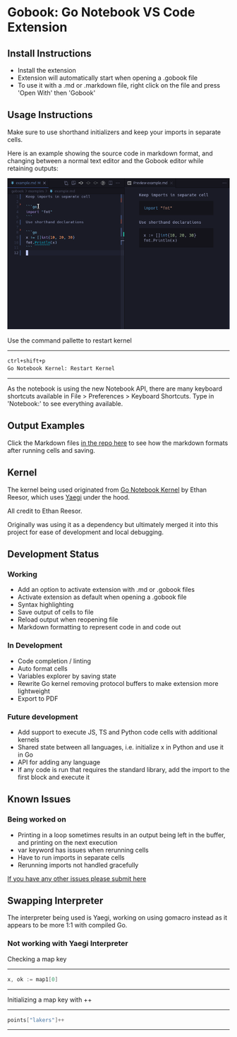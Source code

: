 
# Gobook: Go Notebook VS Code Extension

## Install Instructions
- Install the extension
- Extension will automatically start when opening a .gobook file
- To use it with a .md or .markdown file, right click on the file and press 'Open With' then 'Gobook'

## Usage Instructions

Make sure to use shorthand initializers and keep your imports in separate cells.

Here is an example showing the source code in markdown format, and changing between a normal text editor and the Gobook editor while retaining outputs:

![usage](images/example.gif)


Use the command pallette to restart kernel

---
```markdown
ctrl+shift+p
Go Notebook Kernel: Restart Kernel
```
---
As the notebook is using the new Notebook API, there are many keyboard shortcuts available in File > Preferences > Keyboard Shortcuts. Type in 'Notebook:' to see everything available.

## Output Examples
Click the Markdown files [in the repo here](https://github.com/gobookdev/gobook-examples) to see how the markdown formats after running cells and saving.

## Kernel
The kernel being used originated from [Go Notebook Kernel](https://marketplace.visualstudio.com/items?itemName=ethan-reesor.go-notebook-kernel) by Ethan Reesor, which uses [Yaegi](https://github.com/traefik/yaegi) under the hood.

All credit to Ethan Reesor.

Originally was using it as a dependency but ultimately merged it into this project for ease of development and local debugging.

## Development Status
### Working
- Add an option to activate extension with .md or .gobook files
- Activate extension as default when opening a .gobook file
- Syntax highlighting
- Save output of cells to file
- Reload output when reopening file
- Markdown formatting to represent code in and code out 

### In Development 
- Code completion / linting
- Auto format cells
- Variables explorer by saving state
- Rewrite Go kernel removing protocol buffers to make extension more lightweight
- Export to PDF

### Future development
- Add support to execute JS, TS and Python code cells with additional kernels
- Shared state between all languages, i.e. initialize x in Python and use it in Go
- API for adding any language 
- If any code is run that requires the standard library, add the import to the first block and execute it

## Known Issues
### Being worked on
- Printing in a loop sometimes results in an output being left in the buffer, and printing on the next execution
- var keyword has issues when rerunning cells
- Have to run imports in separate cells
- Rerunning imports not handled gracefully

[If you have any other issues please submit here](https://github.com/gobookdev/gobook/issues)

## Swapping Interpreter
The interpreter being used is Yaegi, working on using gomacro instead as it appears to be more 1:1 with compiled Go.

### Not working with Yaegi Interpreter
Checking a map key 

---
```go
x, ok := map1[0]
```
---
Initializing a map key with ++ 

---
```go
points["lakers"]++
```
---
